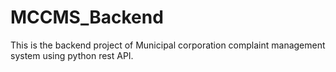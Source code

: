 # MCCMS_Backend
This is the backend project of Municipal corporation complaint management system using python rest API.

